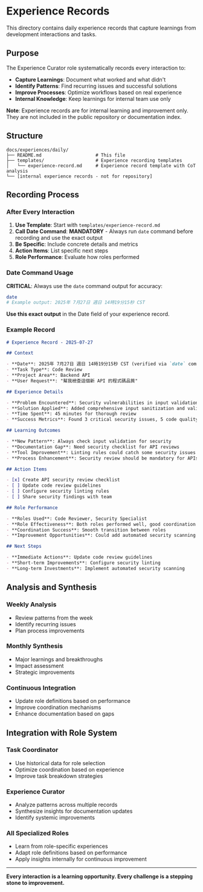 # Experience Records

This directory contains daily experience records that capture learnings from development interactions and tasks.

## Purpose

The Experience Curator role systematically records every interaction to:

- **Capture Learnings**: Document what worked and what didn't
- **Identify Patterns**: Find recurring issues and successful solutions
- **Improve Processes**: Optimize workflows based on real experience
- **Internal Knowledge**: Keep learnings for internal team use only

**Note**: Experience records are for internal learning and improvement only. They are not included in the public repository or documentation index.

## Structure

```
docs/experiences/daily/
├── README.md                    # This file
├── templates/                   # Experience recording templates
│   └── experience-record.md     # Experience record template with CoT analysis
└── [internal experience records - not for repository]
```

## Recording Process

### **After Every Interaction**

1. **Use Template**: Start with `templates/experience-record.md`
2. **Call Date Command**: **MANDATORY** - Always run `date` command before recording and use the exact output
3. **Be Specific**: Include concrete details and metrics
4. **Action Items**: List specific next steps
5. **Role Performance**: Evaluate how roles performed

### **Date Command Usage**

**CRITICAL**: Always use the `date` command output for accuracy:

```bash
date
# Example output: 2025年 7月27日 週日 14時19分15秒 CST
```

**Use this exact output** in the Date field of your experience record.

### **Example Record**

```markdown
# Experience Record - 2025-07-27

## Context

- **Date**: 2025年 7月27日 週日 14時19分15秒 CST (verified via `date` command)
- **Task Type**: Code Review
- **Project Area**: Backend API
- **User Request**: "幫我檢查這個新 API 的程式碼品質"

## Experience Details

- **Problem Encountered**: Security vulnerabilities in input validation
- **Solution Applied**: Added comprehensive input sanitization and validation
- **Time Spent**: 45 minutes for thorough review
- **Success Metrics**: Found 3 critical security issues, 5 code quality issues

## Learning Outcomes

- **New Pattern**: Always check input validation for security
- **Documentation Gap**: Need security checklist for API reviews
- **Tool Improvement**: Linting rules could catch some security issues
- **Process Enhancement**: Security review should be mandatory for APIs

## Action Items

- [x] Create API security review checklist
- [ ] Update code review guidelines
- [ ] Configure security linting rules
- [ ] Share security findings with team

## Role Performance

- **Roles Used**: Code Reviewer, Security Specialist
- **Role Effectiveness**: Both roles performed well, good coordination
- **Coordination Success**: Smooth transition between roles
- **Improvement Opportunities**: Could add automated security scanning

## Next Steps

- **Immediate Actions**: Update code review guidelines
- **Short-term Improvements**: Configure security linting
- **Long-term Investments**: Implement automated security scanning
```

## Analysis and Synthesis

### **Weekly Analysis**

- Review patterns from the week
- Identify recurring issues
- Plan process improvements

### **Monthly Synthesis**

- Major learnings and breakthroughs
- Impact assessment
- Strategic improvements

### **Continuous Integration**

- Update role definitions based on performance
- Improve coordination mechanisms
- Enhance documentation based on gaps

## Integration with Role System

### **Task Coordinator**

- Use historical data for role selection
- Optimize coordination based on experience
- Improve task breakdown strategies

### **Experience Curator**

- Analyze patterns across multiple records
- Synthesize insights for documentation updates
- Identify systemic improvements

### **All Specialized Roles**

- Learn from role-specific experiences
- Adapt role definitions based on performance
- Apply insights internally for continuous improvement

---

**Every interaction is a learning opportunity. Every challenge is a stepping stone to improvement.**
